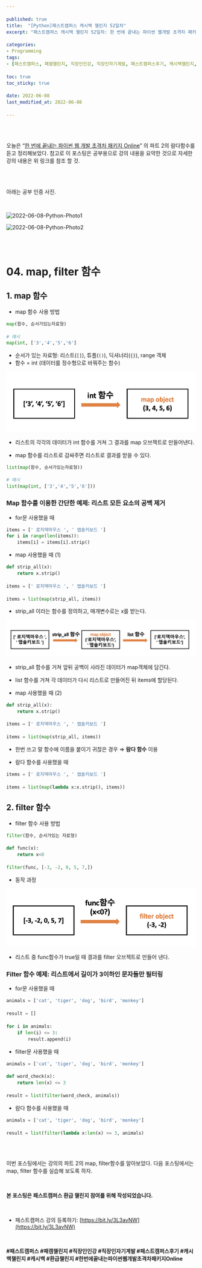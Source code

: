 ```yaml
---

published: true
title:  "[Python]패스트캠퍼스 캐시백 챌린지 52일차"
excerpt: "패스트캠퍼스 캐시백 챌린지 52일차: 한 번에 끝내는 파이썬 웹개발 초격차 패키지 Online"

categories:
- Programming
tags:
- [패스트캠퍼스, 패캠챌린지, 직장인인강, 직장인자기계발, 패스트캠퍼스후기, 캐시백챌린지, 캐시백, 환급챌린지, 한번에끝내는파이썬웹개발초격차패키지Online]

toc: true
toc_sticky: true

date: 2022-06-08
last_modified_at: 2022-06-08

---
```

<br/><br/>

오늘은 “[한 번에 끝내는 파이썬 웹 개발 초격차 패키지 Online](https://fastcampus.co.kr/dev_online_pyweb)” 의 파트 2의 람다함수를 듣고 정리해보았다. 참고로 이 포스팅은 공부용으로 강의 내용을 요약한 것으로 자세한 강의 내용은 위 링크를 참조 할 것.

<br/><br/>

아래는 공부 인증 사진. 

<br/>

![2022-06-08-Python-Photo1](/assets/images/2022-06-08-Python-Photo/2022-06-08-Python-Photo1.jpg)

![2022-06-08-Python-Photo2](/assets/images/2022-06-08-Python-Photo/2022-06-08-Python-Photo2.jpg)

<br/><br/>

# 04. map, filter 함수

## 1. map 함수

- map 함수 사용 방법

```python
map(함수, 순서가있는자료형)

# 예시
map(int, ['3','4','5','6']
```

- 순서가 있는 자료형: 리스트(`[]`), 튜플(`()`), 딕셔너리(`{}`), range 객체
- 함수 = int (데이터를 정수형으로 바꿔주는 함수)

![2022-06-08-Python-Photo3](/assets/images/2022-06-08-Python-Photo/2022-06-08-Python-Photo3.png)

- 리스트의 각각의 데이터가 int 함수를 거쳐 그 결과를 map 오브젝트로 만들어낸다.

- map 함수를 리스트로 감싸주면 리스트로 결과를 받을 수 있다.

```python
list(map(함수, 순서가있는자료형))

# 예시
list(map(int, ['3','4','5','6']))
```

### Map 함수를 이용한 간단한 예제: 리스트 모든 요소의 공백 제거

- for문 사용했을 때

```python
items = [' 로지덱마우스 ', ' 앱솔키보드 ']
for i in range(len(items)):
    items[i] = items[i].strip()
```

- map 사용했을 때 (1)

```python
def strip_all(x):
    return x.strip()

items = [' 로지덱마우스 ', ' 앱솔키보드 ']

items = list(map(strip_all, items))
```

- strip_all 이라는 함수를 정의하고, 매개변수로는 x를 받는다.

![2022-06-08-Python-Photo4](/assets/images/2022-06-08-Python-Photo/2022-06-08-Python-Photo4.png)

- strip_all 함수를 거쳐 앞뒤 공백이 사라진 데이터가 map객체에 담긴다.
- list 함수를 거쳐 각 데이터가 다시 리스트로 만들어진 뒤 items에 할당된다.

- map 사용했을 때 (2)

```python
def strip_all(x):
    return x.strip()

items = [' 로지덱마우스 ', ' 앱솔키보드 ']

items = list(map(strip_all, items))
```

- 한번 쓰고 말 함수에 이름을 붙이기 귀찮은 경우 ⇒ **람다 함수** 이용

- 람다 함수를 사용했을 때

```python
items = [' 로지덱마우스 ', ' 앱솔키보드 ']

items = list(map(lambda x:x.strip(), items))
```

## 2. filter 함수

- filter 함수 사용 방법

```python
filter(함수, 순서가있는 자료형)

def func(x):
    return x<0

filter(func, [-3, -2, 0, 5, 7,])
```

- 동작 과정

![2022-06-08-Python-Photo5](/assets/images/2022-06-08-Python-Photo/2022-06-08-Python-Photo5.png)

- 리스트 중 func함수가 true일 때 결과를 filter 오브젝트로 만들어 낸다.

### Filter 함수 예제: 리스트에서 길이가 3이하인 문자들만 필터링

- for문 사용했을 때

```python
animals = ['cat', 'tiger', 'dog', 'bird', 'monkey']

result = []

for i in animals:
    if len(i) <= 3:
        result.append(i)
```

- filter문 사용했을 때

```python
animals = ['cat', 'tiger', 'dog', 'bird', 'monkey']

def word_check(x):
    return len(x) <= 3

result = list(filter(word_check, animals))
```

- 람다 함수를 사용했을 때

```python
animals = ['cat', 'tiger', 'dog', 'bird', 'monkey']

result = list(filter(lambda x:len(x) <= 3, animals)
```

<br/><br/>

이번 포스팅에서는 강의의 파트 2의 map, filter함수를 알아보았다. 다음 포스팅에서는 map, filter 함수를 실습해 보도록 하자.

<br/>

**본 포스팅은 패스트캠퍼스 환급 챌린지 참여를 위해 작성되었습니다.**

<br/>

- 패스트캠퍼스 강의 등록하기: [https://bit.ly/3L3avNW](https://bit.ly/3L3avNW)

<br/>

**#패스트캠퍼스 #패캠챌린지 #직장인인강 #직장인자기계발 #패스트캠퍼스후기 #캐시백챌린지 #캐시백 #환급챌린지 #한번에끝내는파이썬웹개발초격차패키지Online**